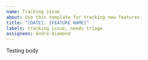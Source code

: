 ```yaml
---
name: Tracking issue
about: Use this template for tracking new features.
title: "[DATE]: [FEATURE NAME]"
labels: tracking issue, needs triage
assignees: Andre-Diamond
---
```

Testing body
